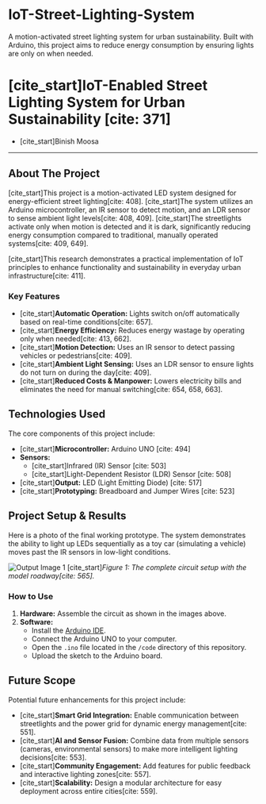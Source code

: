 # IoT-Street-Lighting-System
A motion-activated street lighting system for urban sustainability. Built with Arduino, this project aims to reduce energy consumption by ensuring lights are only on when needed.

# [cite_start]IoT-Enabled Street Lighting System for Urban Sustainability [cite: 371]

* [cite_start]Binish Moosa 

---

## About The Project

[cite_start]This project is a motion-activated LED system designed for energy-efficient street lighting[cite: 408]. [cite_start]The system utilizes an Arduino microcontroller, an IR sensor to detect motion, and an LDR sensor to sense ambient light levels[cite: 408, 409]. [cite_start]The streetlights activate only when motion is detected and it is dark, significantly reducing energy consumption compared to traditional, manually operated systems[cite: 409, 649].

[cite_start]This research demonstrates a practical implementation of IoT principles to enhance functionality and sustainability in everyday urban infrastructure[cite: 411].

### Key Features
* [cite_start]**Automatic Operation:** Lights switch on/off automatically based on real-time conditions[cite: 657].
* [cite_start]**Energy Efficiency:** Reduces energy wastage by operating only when needed[cite: 413, 662].
* [cite_start]**Motion Detection:** Uses an IR sensor to detect passing vehicles or pedestrians[cite: 409].
* [cite_start]**Ambient Light Sensing:** Uses an LDR sensor to ensure lights do not turn on during the day[cite: 409].
* [cite_start]**Reduced Costs & Manpower:** Lowers electricity bills and eliminates the need for manual switching[cite: 654, 658, 663].

## Technologies Used

The core components of this project include:
* [cite_start]**Microcontroller:** Arduino UNO [cite: 494]
* **Sensors:**
    * [cite_start]Infrared (IR) Sensor [cite: 503]
    * [cite_start]Light-Dependent Resistor (LDR) Sensor [cite: 508]
* [cite_start]**Output:** LED (Light Emitting Diode) [cite: 517]
* [cite_start]**Prototyping:** Breadboard and Jumper Wires [cite: 523]

## Project Setup & Results

Here is a photo of the final working prototype. The system demonstrates the ability to light up LEDs sequentially as a toy car (simulating a vehicle) moves past the IR sensors in low-light conditions.

![Output Image 1](output-1.png)
[cite_start]_Figure 1: The complete circuit setup with the model roadway[cite: 565]._

### How to Use

1.  **Hardware:** Assemble the circuit as shown in the images above.
2.  **Software:**
    * Install the [Arduino IDE](https://www.arduino.cc/en/software).
    * Connect the Arduino UNO to your computer.
    * Open the `.ino` file located in the `/code` directory of this repository.
    * Upload the sketch to the Arduino board.

## Future Scope

Potential future enhancements for this project include:
* [cite_start]**Smart Grid Integration:** Enable communication between streetlights and the power grid for dynamic energy management[cite: 551].
* [cite_start]**AI and Sensor Fusion:** Combine data from multiple sensors (cameras, environmental sensors) to make more intelligent lighting decisions[cite: 553].
* [cite_start]**Community Engagement:** Add features for public feedback and interactive lighting zones[cite: 557].
* [cite_start]**Scalability:** Design a modular architecture for easy deployment across entire cities[cite: 559].
